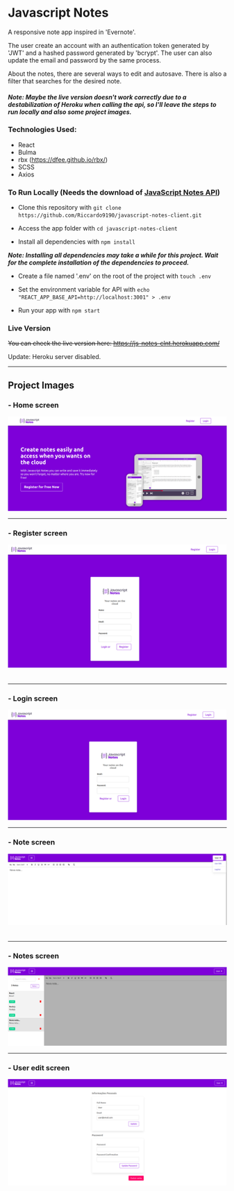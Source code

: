 # Javascript Notes

A responsive note app inspired in 'Evernote'. 

The user create an account with an authentication token generated by 'JWT' and a hashed password generated by 'bcrypt'. The user can also update 
the email and password by the same process.

About the notes, there are several ways to edit and autosave. There is also a filter that searches for the desired note.

#### <em><strong>Note: Maybe the live version doesn't work correctly due to a destabilization of Heroku when calling the api, so I'll leave the steps to run locally and also some project images.</strong></em>

### Technologies Used:

- React 
- Bulma
- rbx (https://dfee.github.io/rbx/)
- SCSS
- Axios

### To Run Locally (Needs the download of [JavaScript Notes API](https://github.com/Riccardo9190/javascript-notes-api))

- Clone this repository with ```git clone https://github.com/Riccardo9190/javascript-notes-client.git```

- Access the app folder with ```cd javascript-notes-client```

- Install all dependencies with ```npm install```

<em><strong>Note: Installing all dependencies may take a while for this project. Wait for the complete installation of the dependencies to proceed.</strong></em>

- Create a file named '.env' on the root of the project with ```touch .env```

- Set the environment variable for API with ```echo "REACT_APP_BASE_API=http://localhost:3001" > .env```

- Run your app with ```npm start``` 

### Live Version

~~You can check the live version here: https://js-notes-clnt.herokuapp.com/~~

Update: Heroku server disabled.

<hr/>

## Project Images

### - Home screen
<img src="https://github.com/Riccardo9190/javascript-notes-client/blob/master/public/home.png" /> 

<hr/>

### - Register screen
<img src="https://github.com/Riccardo9190/javascript-notes-client/blob/master/public/register.png" />ㅤ

<hr/>

### - Login screen 
<img src="https://github.com/Riccardo9190/javascript-notes-client/blob/master/public/login.png" />

<hr/>

### - Note screen 
<img src="https://github.com/Riccardo9190/javascript-notes-client/blob/master/public/note.png" />ㅤ

<hr/>

### - Notes screen 
<img src="https://github.com/Riccardo9190/javascript-notes-client/blob/master/public/notes.png" />

<hr/>

### - User edit screen 
<img src="https://github.com/Riccardo9190/javascript-notes-client/blob/master/public/users_edit.png" />ㅤㅤㅤㅤ
